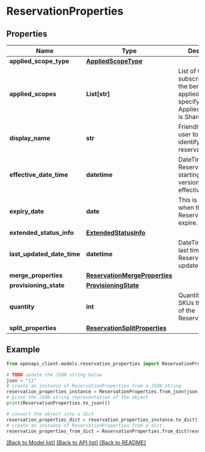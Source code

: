 # ReservationProperties


## Properties

Name | Type | Description | Notes
------------ | ------------- | ------------- | -------------
**applied_scope_type** | [**AppliedScopeType**](AppliedScopeType.md) |  | [optional] 
**applied_scopes** | **List[str]** | List of the subscriptions that the benefit will be applied. Do not specify if AppliedScopeType is Shared. | [optional] 
**display_name** | **str** | Friendly name for user to easily identify the reservation | [optional] 
**effective_date_time** | **datetime** | DateTime of the Reservation starting when this version is effective from. | [optional] 
**expiry_date** | **date** | This is the date when the Reservation will expire. | [optional] 
**extended_status_info** | [**ExtendedStatusInfo**](ExtendedStatusInfo.md) |  | [optional] 
**last_updated_date_time** | **datetime** | DateTime of the last time the Reservation was updated. | [optional] [readonly] 
**merge_properties** | [**ReservationMergeProperties**](ReservationMergeProperties.md) |  | [optional] 
**provisioning_state** | [**ProvisioningState**](ProvisioningState.md) |  | [optional] 
**quantity** | **int** | Quantity of the SKUs that are part of the Reservation. | [optional] 
**split_properties** | [**ReservationSplitProperties**](ReservationSplitProperties.md) |  | [optional] 

## Example

```python
from openapi_client.models.reservation_properties import ReservationProperties

# TODO update the JSON string below
json = "{}"
# create an instance of ReservationProperties from a JSON string
reservation_properties_instance = ReservationProperties.from_json(json)
# print the JSON string representation of the object
print(ReservationProperties.to_json())

# convert the object into a dict
reservation_properties_dict = reservation_properties_instance.to_dict()
# create an instance of ReservationProperties from a dict
reservation_properties_from_dict = ReservationProperties.from_dict(reservation_properties_dict)
```
[[Back to Model list]](../README.md#documentation-for-models) [[Back to API list]](../README.md#documentation-for-api-endpoints) [[Back to README]](../README.md)


